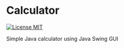 # Calculator 
[![License MIT](https://img.shields.io/badge/license-MIT-blue.svg)](LICENSE)

Simple Java calculator using Java Swing GUI
